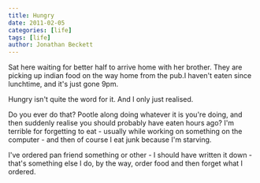 ```yaml
---
title: Hungry
date: 2011-02-05
categories: [life]
tags: [life]
author: Jonathan Beckett
---
```


Sat here waiting for better half to arrive home with her brother. They are picking up indian food on the way home from the pub.I haven't eaten since lunchtime, and it's just gone 9pm.

Hungry isn't quite the word for it. And I only just realised.

Do you ever do that? Pootle along doing whatever it is you're doing, and then suddenly realise you should probably have eaten hours ago? I'm terrible for forgetting to eat - usually while working on something on the computer - and then of course I eat junk because I'm starving.

I've ordered pan friend something or other - I should have written it down - that's something else I do, by the way, order food and then forget what I ordered.